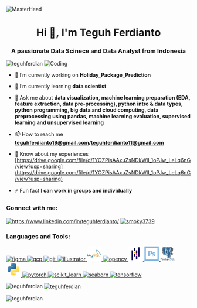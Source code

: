 ![MasterHead](https://media.licdn.com/dms/image/C4D12AQESj72-s5gEKg/article-cover_image-shrink_600_2000/0/1626753867110?e=2147483647&v=beta&t=Kf7YAuwZtyCGYLNch-Mgc5eOC-7h7uL_dnBAIgsAFRQ)
<h1 align="center">Hi 👋, I'm Teguh Ferdianto</h1>
<h3 align="center">A passionate Data Scinece and Data Analyst from Indonesia</h3>
<img align= "right" alt="Coding" width="400" src=https://i.pinimg.com/originals/fc/71/63/fc71635c7f1b09ed30413f59bb749582.gif>

<p align="left"> <img src="https://komarev.com/ghpvc/?username=teguhferdian&label=Profile%20views&color=0e75b6&style=flat" alt="teguhferdian" /> </p>

- 🔭 I’m currently working on **Holiday_Package_Prediction**

- 🌱 I’m currently learning **data scientist**

- 💬 Ask me about **data visualization, machine learning preparation (EDA, feature extraction, data pre-processing), python intro & data types, python programming, big data and cloud computing, data preprocessing using pandas, machine learning evaluation, supervised learning and unsupervised learning**

- 📫 How to reach me **teguhferdianto19@gmail.com/teguhferdianto11@gmail.com**

- 📄 Know about my experiences [https://drive.google.com/file/d/1YOZPisAAxuZsNDkWlI_1oPJw_LeLq6nG/view?usp=sharing](https://drive.google.com/file/d/1YOZPisAAxuZsNDkWlI_1oPJw_LeLq6nG/view?usp=sharing)

- ⚡ Fun fact **I can work in groups and individually**

<h3 align="left">Connect with me:</h3>
<p align="left">
<a href="https://linkedin.com/in/https://www.linkedin.com/in/teguhferdianto/" target="blank"><img align="center" src="https://raw.githubusercontent.com/rahuldkjain/github-profile-readme-generator/master/src/images/icons/Social/linked-in-alt.svg" alt="https://www.linkedin.com/in/teguhferdianto/" height="30" width="40" /></a>
<a href="https://discord.gg/smoky3739" target="blank"><img align="center" src="https://raw.githubusercontent.com/rahuldkjain/github-profile-readme-generator/master/src/images/icons/Social/discord.svg" alt="smoky3739" height="30" width="40" /></a>
</p>

<h3 align="left">Languages and Tools:</h3>
<p align="left"> <a href="https://www.figma.com/" target="_blank" rel="noreferrer"> <img src="https://www.vectorlogo.zone/logos/figma/figma-icon.svg" alt="figma" width="40" height="40"/> </a> <a href="https://cloud.google.com" target="_blank" rel="noreferrer"> <img src="https://www.vectorlogo.zone/logos/google_cloud/google_cloud-icon.svg" alt="gcp" width="40" height="40"/> </a> <a href="https://git-scm.com/" target="_blank" rel="noreferrer"> <img src="https://www.vectorlogo.zone/logos/git-scm/git-scm-icon.svg" alt="git" width="40" height="40"/> </a> <a href="https://www.adobe.com/in/products/illustrator.html" target="_blank" rel="noreferrer"> <img src="https://www.vectorlogo.zone/logos/adobe_illustrator/adobe_illustrator-icon.svg" alt="illustrator" width="40" height="40"/> </a> <a href="https://www.mysql.com/" target="_blank" rel="noreferrer"> <img src="https://raw.githubusercontent.com/devicons/devicon/master/icons/mysql/mysql-original-wordmark.svg" alt="mysql" width="40" height="40"/> </a> <a href="https://opencv.org/" target="_blank" rel="noreferrer"> <img src="https://www.vectorlogo.zone/logos/opencv/opencv-icon.svg" alt="opencv" width="40" height="40"/> </a> <a href="https://pandas.pydata.org/" target="_blank" rel="noreferrer"> <img src="https://raw.githubusercontent.com/devicons/devicon/2ae2a900d2f041da66e950e4d48052658d850630/icons/pandas/pandas-original.svg" alt="pandas" width="40" height="40"/> </a> <a href="https://www.photoshop.com/en" target="_blank" rel="noreferrer"> <img src="https://raw.githubusercontent.com/devicons/devicon/master/icons/photoshop/photoshop-line.svg" alt="photoshop" width="40" height="40"/> </a> <a href="https://www.postgresql.org" target="_blank" rel="noreferrer"> <img src="https://raw.githubusercontent.com/devicons/devicon/master/icons/postgresql/postgresql-original-wordmark.svg" alt="postgresql" width="40" height="40"/> </a> <a href="https://www.python.org" target="_blank" rel="noreferrer"> <img src="https://raw.githubusercontent.com/devicons/devicon/master/icons/python/python-original.svg" alt="python" width="40" height="40"/> </a> <a href="https://pytorch.org/" target="_blank" rel="noreferrer"> <img src="https://www.vectorlogo.zone/logos/pytorch/pytorch-icon.svg" alt="pytorch" width="40" height="40"/> </a> <a href="https://scikit-learn.org/" target="_blank" rel="noreferrer"> <img src="https://upload.wikimedia.org/wikipedia/commons/0/05/Scikit_learn_logo_small.svg" alt="scikit_learn" width="40" height="40"/> </a> <a href="https://seaborn.pydata.org/" target="_blank" rel="noreferrer"> <img src="https://seaborn.pydata.org/_images/logo-mark-lightbg.svg" alt="seaborn" width="40" height="40"/> </a> <a href="https://www.tensorflow.org" target="_blank" rel="noreferrer"> <img src="https://www.vectorlogo.zone/logos/tensorflow/tensorflow-icon.svg" alt="tensorflow" width="40" height="40"/> </a> </p>

<p><img align="left" src="https://github-readme-stats.vercel.app/api/top-langs?username=teguhferdian&show_icons=true&locale=en&layout=compact" alt="teguhferdian" /></p>

<p>&nbsp;<img align="center" src="https://github-readme-stats.vercel.app/api?username=teguhferdian&show_icons=true&locale=en" alt="teguhferdian" /></p>

<p><img align="center" src="https://github-readme-streak-stats.herokuapp.com/?user=teguhferdian&" alt="teguhferdian" /></p>
